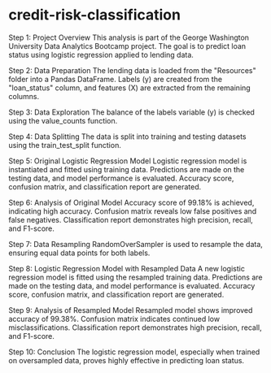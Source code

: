 # credit-risk-classification

Step 1: Project Overview
This analysis is part of the George Washington University Data Analytics Bootcamp project.
The goal is to predict loan status using logistic regression applied to lending data.

Step 2: Data Preparation
The lending data is loaded from the "Resources" folder into a Pandas DataFrame.
Labels (y) are created from the "loan_status" column, and features (X) are extracted from the remaining columns.

Step 3: Data Exploration
The balance of the labels variable (y) is checked using the value_counts function.

Step 4: Data Splitting
The data is split into training and testing datasets using the train_test_split function.

Step 5: Original Logistic Regression Model
Logistic regression model is instantiated and fitted using training data.
Predictions are made on the testing data, and model performance is evaluated.
Accuracy score, confusion matrix, and classification report are generated.

Step 6: Analysis of Original Model
Accuracy score of 99.18% is achieved, indicating high accuracy.
Confusion matrix reveals low false positives and false negatives.
Classification report demonstrates high precision, recall, and F1-score.

Step 7: Data Resampling
RandomOverSampler is used to resample the data, ensuring equal data points for both labels.

Step 8: Logistic Regression Model with Resampled Data
A new logistic regression model is fitted using the resampled training data.
Predictions are made on the testing data, and model performance is evaluated.
Accuracy score, confusion matrix, and classification report are generated.

Step 9: Analysis of Resampled Model
Resampled model shows improved accuracy of 99.38%.
Confusion matrix indicates continued low misclassifications.
Classification report demonstrates high precision, recall, and F1-score.

Step 10: Conclusion
The logistic regression model, especially when trained on oversampled data, proves highly effective in predicting loan status.

